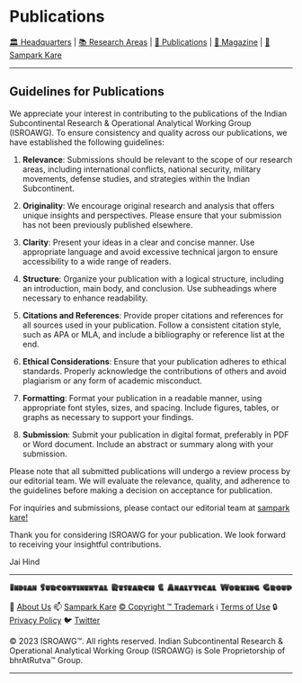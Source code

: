 # **Publications**

[🏛️ Headquarters](../home.md) | [📚 Research Areas](../aboutus/research.md) | [📝 Publications](../publication/publications.md) | [📰 Magazine](../magazine/magazine.md) | [📮 Sampark Kare](../aboutus/sampark.md)

___

## Guidelines for Publications

We appreciate your interest in contributing to the publications of the Indian Subcontinental Research & Operational Analytical Working Group (ISROAWG). To ensure consistency and quality across our publications, we have established the following guidelines:

1. **Relevance**: Submissions should be relevant to the scope of our research areas, including international conflicts, national security, military movements, defense studies, and strategies within the Indian Subcontinent.

2. **Originality**: We encourage original research and analysis that offers unique insights and perspectives. Please ensure that your submission has not been previously published elsewhere.

3. **Clarity**: Present your ideas in a clear and concise manner. Use appropriate language and avoid excessive technical jargon to ensure accessibility to a wide range of readers.

4. **Structure**: Organize your publication with a logical structure, including an introduction, main body, and conclusion. Use subheadings where necessary to enhance readability.

5. **Citations and References**: Provide proper citations and references for all sources used in your publication. Follow a consistent citation style, such as APA or MLA, and include a bibliography or reference list at the end.

6. **Ethical Considerations**: Ensure that your publication adheres to ethical standards. Properly acknowledge the contributions of others and avoid plagiarism or any form of academic misconduct.

7. **Formatting**: Format your publication in a readable manner, using appropriate font styles, sizes, and spacing. Include figures, tables, or graphs as necessary to support your findings.

8. **Submission**: Submit your publication in digital format, preferably in PDF or Word document. Include an abstract or summary along with your submission.

Please note that all submitted publications will undergo a review process by our editorial team. We will evaluate the relevance, quality, and adherence to the guidelines before making a decision on acceptance for publication.

For inquiries and submissions, please contact our editorial team at [sampark kare!](../aboutus/sampark.md)

Thank you for considering ISROAWG for your publication. We look forward to receiving your insightful contributions.

Jai Hind

___

![Indian Subcontinental Research & Operational Analytical Working Group (ISROAWG)](../israwg_logo.png)

📝 [About Us](../aboutus/about.md) 📫 [Sampark Kare](../aboutus/sampark.md) [© Copyright ™️ Trademark](../aboutus/copyright&trademark.md) ℹ️ [Terms of Use](../aboutus/termsofuse.md) 🔒 [Privacy Policy](../aboutus/privacy&policy.md) 🐦 [Twitter](https://twitter.com/ISROAWG)

© 2023 ISROAWG™️. All rights reserved.
Indian Subcontinental Research & Operational Analytical Working Group (ISROAWG) is Sole Proprietorship of bhrAtRutva™️ Group.

___
